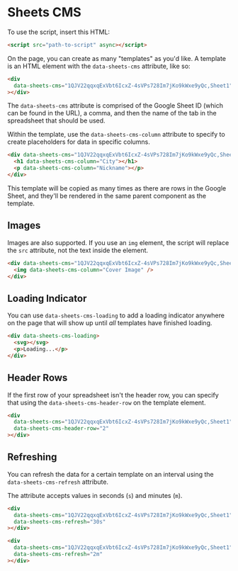 # Sheets CMS

To use the script, insert this HTML:

```html
<script src="path-to-script" async></script>
```

On the page, you can create as many "templates" as you'd like. A template is an HTML element with the `data-sheets-cms` attribute, like so:

```html
<div
  data-sheets-cms="1QJV22qqxqExVbt6IcxZ-4sVPs728Im7jKo9kWxe9yQc,Sheet1"
></div>
```

The `data-sheets-cms` attribute is comprised of the Google Sheet ID (which can be found in the URL), a comma, and then the name of the tab in the spreadsheet that should be used.

Within the template, use the `data-sheets-cms-column` attribute to specify to create placeholders for data in specific columns.

```html
<div data-sheets-cms="1QJV22qqxqExVbt6IcxZ-4sVPs728Im7jKo9kWxe9yQc,Sheet1">
  <h1 data-sheets-cms-column="City"></h1>
  <p data-sheets-cms-column="Nickname"></p>
</div>
```

This template will be copied as many times as there are rows in the Google Sheet, and they'll be rendered in the same parent component as the template.

## Images

Images are also supported. If you use an `img` element, the script will replace the `src` attribute, not the text inside the element.

```html
<div data-sheets-cms="1QJV22qqxqExVbt6IcxZ-4sVPs728Im7jKo9kWxe9yQc,Sheet1">
  <img data-sheets-cms-column="Cover Image" />
</div>
```

## Loading Indicator

You can use `data-sheets-cms-loading` to add a loading indicator anywhere on the page that will show up until _all_ templates have finished loading.

```html
<div data-sheets-cms-loading>
  <svg></svg>
  <p>Loading...</p>
</div>
```

## Header Rows

If the first row of your spreadsheet isn't the header row, you can specify that using the `data-sheets-cms-header-row` on the template element.

```html
<div
  data-sheets-cms="1QJV22qqxqExVbt6IcxZ-4sVPs728Im7jKo9kWxe9yQc,Sheet1"
  data-sheets-cms-header-row="2"
></div>
```

## Refreshing

You can refresh the data for a certain template on an interval using the `data-sheets-cms-refresh` attribute.

The attribute accepts values in seconds (`s`) and minutes (`m`).

```html
<div
  data-sheets-cms="1QJV22qqxqExVbt6IcxZ-4sVPs728Im7jKo9kWxe9yQc,Sheet1"
  data-sheets-cms-refresh="30s"
></div>
```

```html
<div
  data-sheets-cms="1QJV22qqxqExVbt6IcxZ-4sVPs728Im7jKo9kWxe9yQc,Sheet1"
  data-sheets-cms-refresh="2m"
></div>
```

